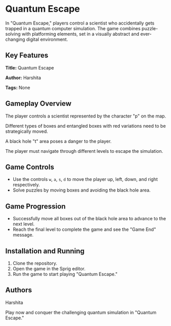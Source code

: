 # Quantum Escape

In "Quantum Escape," players control a scientist who accidentally gets trapped in a quantum computer simulation. The game combines puzzle-solving with platforming elements, set in a visually abstract and ever-changing digital environment.

## Key Features

**Title:** Quantum Escape

**Author:** Harshita

**Tags:** None


## Gameplay Overview

The player controls a scientist represented by the character "p" on the map.

Different types of boxes and entangled boxes with red variations need to be strategically moved.

A black hole "t" area poses a danger to the player.

The player must navigate through different levels to escape the simulation.

## Game Controls

- Use the controls `w`, `a`, `s`, `d` to move the player up, left, down, and right respectively.
- Solve puzzles by moving boxes and avoiding the black hole area.

## Game Progression

- Successfully move all boxes out of the black hole area to advance to the next level.
- Reach the final level to complete the game and see the "Game End" message.

## Installation and Running

1. Clone the repository.
2. Open the game in the Sprig editor.
3. Run the game to start playing "Quantum Escape."

## Authors

Harshita

Play now and conquer the challenging quantum simulation in "Quantum Escape."
